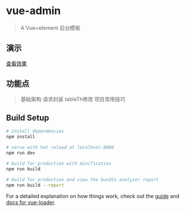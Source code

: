 # vue-admin

> A Vue+element 后台模板

## 演示

[查看效果](http://www.lanourteam.com/vueAdmin)

## 功能点

> 基础架构
> 请求封装
> tableTh修改
> 项目常用技巧

## Build Setup

``` bash
# install dependencies
npm install

# serve with hot reload at localhost:8080
npm run dev

# build for production with minification
npm run build

# build for production and view the bundle analyzer report
npm run build --report
```

For a detailed explanation on how things work, check out the [guide](http://vuejs-templates.github.io/webpack/) and [docs for vue-loader](http://vuejs.github.io/vue-loader).
